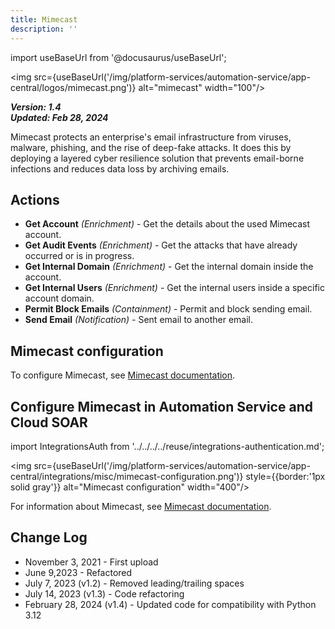 ```yaml
---
title: Mimecast
description: ''
---
```


import useBaseUrl from '@docusaurus/useBaseUrl';

<img src={useBaseUrl('/img/platform-services/automation-service/app-central/logos/mimecast.png')} alt="mimecast" width="100"/>

***Version: 1.4  
Updated: Feb 28, 2024***

Mimecast protects an enterprise's email infrastructure from viruses, malware, phishing, and the rise of deep-fake attacks. It does this by deploying a layered cyber resilience solution that prevents email-borne infections and reduces data loss by archiving emails.

## Actions

* **Get Account** *(Enrichment)* - Get the details about the used Mimecast account.
* **Get Audit Events** *(Enrichment)* - Get the attacks that have already occurred or is in progress.
* **Get Internal Domain** *(Enrichment)* - Get the internal domain inside the account.
* **Get Internal Users** *(Enrichment)* - Get the internal users inside a specific account domain.
* **Permit Block Emails** *(Containment)* - Permit and block sending email.
* **Send Email** *(Notification)* - Sent email to another email.

## Mimecast configuration

To configure Mimecast, see [Mimecast documentation](https://integrations.mimecast.com/documentation/api-overview/).

## Configure Mimecast in Automation Service and Cloud SOAR

import IntegrationsAuth from '../../../../reuse/integrations-authentication.md';

<IntegrationsAuth/>

<img src={useBaseUrl('/img/platform-services/automation-service/app-central/integrations/misc/mimecast-configuration.png')} style={{border:'1px solid gray'}} alt="Mimecast configuration" width="400"/>

For information about Mimecast, see [Mimecast documentation](https://integrations.mimecast.com/documentation/).

## Change Log

* November 3, 2021 - First upload
* June 9,2023 - Refactored
* July 7, 2023 (v1.2) - Removed leading/trailing spaces
* July 14, 2023 (v1.3) - Code refactoring
* February 28, 2024 (v1.4) - Updated code for compatibility with Python 3.12
